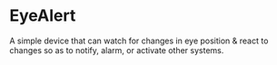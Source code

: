 # EyeAlert
A simple device that can watch for changes in eye position &amp; react to changes so as to notify, alarm, or activate other systems.
